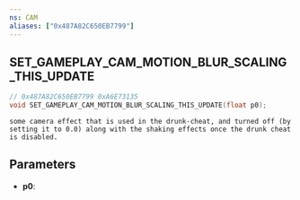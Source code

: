 ```yaml
---
ns: CAM
aliases: ["0x487A82C650EB7799"]
---
```

## SET_GAMEPLAY_CAM_MOTION_BLUR_SCALING_THIS_UPDATE

```c
// 0x487A82C650EB7799 0xA6E73135
void SET_GAMEPLAY_CAM_MOTION_BLUR_SCALING_THIS_UPDATE(float p0);
```

```
some camera effect that is used in the drunk-cheat, and turned off (by setting it to 0.0) along with the shaking effects once the drunk cheat is disabled.  
```

## Parameters
* **p0**: 

